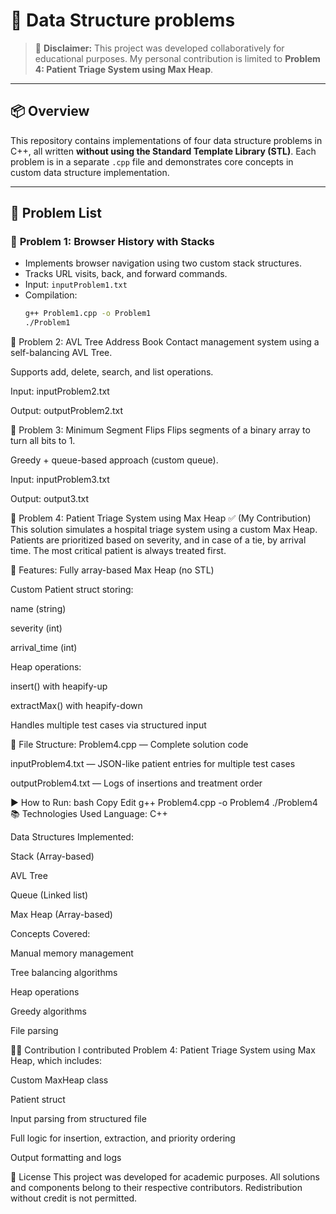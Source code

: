 # 🧠 Data Structure problems

> 📜 **Disclaimer:** This project was developed collaboratively for educational purposes. My personal contribution is limited to **Problem 4: Patient Triage System using Max Heap**.

---

## 📦 Overview

This repository contains implementations of four data structure problems in C++, all written **without using the Standard Template Library (STL)**. Each problem is in a separate `.cpp` file and demonstrates core concepts in custom data structure implementation.

---

## 📝 Problem List

### 🧭 **Problem 1: Browser History with Stacks**
- Implements browser navigation using two custom stack structures.
- Tracks URL visits, back, and forward commands.
- Input: `inputProblem1.txt`  
- Compilation:
  ```bash
  g++ Problem1.cpp -o Problem1
  ./Problem1
📇 Problem 2: AVL Tree Address Book
Contact management system using a self-balancing AVL Tree.

Supports add, delete, search, and list operations.

Input: inputProblem2.txt

Output: outputProblem2.txt

🔁 Problem 3: Minimum Segment Flips
Flips segments of a binary array to turn all bits to 1.

Greedy + queue-based approach (custom queue).

Input: inputProblem3.txt

Output: output3.txt

🏥 Problem 4: Patient Triage System using Max Heap ✅ (My Contribution)
This solution simulates a hospital triage system using a custom Max Heap. Patients are prioritized based on severity, and in case of a tie, by arrival time. The most critical patient is always treated first.

🔧 Features:
Fully array-based Max Heap (no STL)

Custom Patient struct storing:

name (string)

severity (int)

arrival_time (int)

Heap operations:

insert() with heapify-up

extractMax() with heapify-down

Handles multiple test cases via structured input

📂 File Structure:
Problem4.cpp — Complete solution code

inputProblem4.txt — JSON-like patient entries for multiple test cases

outputProblem4.txt — Logs of insertions and treatment order

▶️ How to Run:
bash
Copy
Edit
g++ Problem4.cpp -o Problem4
./Problem4
📚 Technologies Used
Language: C++

Data Structures Implemented:

Stack (Array-based)

AVL Tree

Queue (Linked list)

Max Heap (Array-based)

Concepts Covered:

Manual memory management

Tree balancing algorithms

Heap operations

Greedy algorithms

File parsing

👩‍💻 Contribution
I contributed Problem 4: Patient Triage System using Max Heap, which includes:

Custom MaxHeap class

Patient struct

Input parsing from structured file

Full logic for insertion, extraction, and priority ordering

Output formatting and logs

📜 License
This project was developed for academic purposes. All solutions and components belong to their respective contributors. Redistribution without credit is not permitted.
